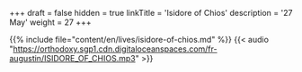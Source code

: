+++
draft = false
hidden = true
linkTitle = 'Isidore of Chios'
description = '27 May'
weight = 27
+++

{{% include file="content/en/lives/isidore-of-chios.md" %}}
{{< audio "https://orthodoxy.sgp1.cdn.digitaloceanspaces.com/fr-augustin/ISIDORE_OF_CHIOS.mp3" >}}
